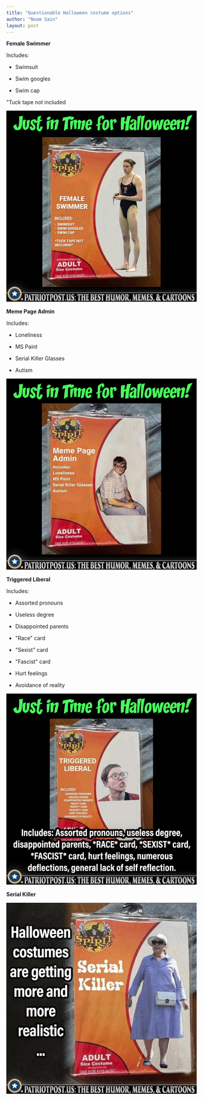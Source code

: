 ```yaml
---
title: "Questionable Halloween costume options"
author: "Noam Sain"
layout: post
---
```


**Female Swimmer**

Includes:

- Swimsuit

- Swim googles

- Swim cap

"Tuck tape not included

![Questionable Halloween costume options](/assets/2022/2022-10-costume01.jpg "Questionable Halloween costume options")

**Meme Page Admin**

Includes:

- Loneliness

- MS Paint

- Serial Killer Glasses

- Autism

![Questionable Halloween costume options](/assets/2022/2022-10-costume02.jpg "Questionable Halloween costume options")

**Triggered Liberal**

Includes:

- Assorted pronouns

- Useless degree

- Disappointed parents

- "Race" card

- "Sexist" card

- "Fascist" card

- Hurt feelings

- Avoidance of reality

![Questionable Halloween costume options](/assets/2022/2022-10-costume03.jpg "Questionable Halloween costume options")

**Serial Killer**

![Questionable Halloween costume options](/assets/2022/2022-10-costume04.jpg "Questionable Halloween costume options")
